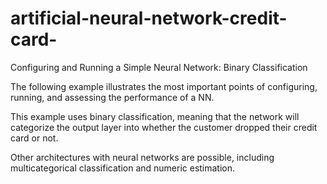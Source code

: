 # artificial-neural-network-credit-card-
Configuring and Running a Simple Neural Network: Binary Classification

The following example illustrates the most important points of configuring, running, and assessing the performance of a NN.  

This example uses binary classification, meaning that the network will categorize the output layer into whether the customer dropped their credit card or not.  

Other architectures with neural networks are possible, including multicategorical classification and numeric estimation.
